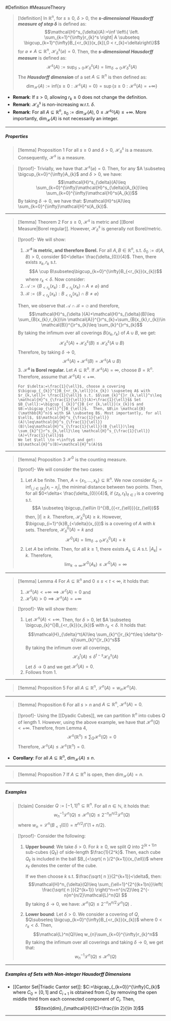 #Definition #MeasureTheory 

> [!definition]
> In $\mathbb{R}^n$, for $s\geq 0$, $\delta>0$, the ***$s$-dimensional Hausdorff measure of step $\delta$*** is defined as: $$\mathcal{H}^s_{\delta}(A):=\inf \left\{  \left. \sum_{k=1}^{\infty}r_{k}^s   \right| A \subseteq \bigcup_{k=1}^{\infty}B_{<r_{k}}(x_{k}),0 < r_{k}<\delta\right\}$$
> for $\varnothing \neq A \subseteq \mathbb{R}^n$, $\mathcal{H}^s_{\delta}(\varnothing)=0$. Then, the ***$s$-dimensional Hausdorff measure*** is defined as: $$\mathcal{H}^s(A):=\sup_{\delta >0}\mathcal{H}^s_{\delta}(A)=\lim_{ \delta \to 0 } \mathcal{H}^s_{\delta}(A)$$
>  The ***Hausdorff dimension*** of a set $A \subseteq \mathbb{R}^n$ is then defined as: $$\text{dim}_{\mathcal{H}}(A):=\text{inf}\{ s\geq 0:\mathcal{H}^s(A)=0 \}=\sup\{ s\geq 0:\mathcal{H}^s(A)=+\infty \}$$
- **Remark**: If $s >0$, allowing $r_{k}\geq0$ does not change the definition.
- **Remark**: $\mathcal{H}^s_{\delta}$ is non-increasing w.r.t. $\delta$.
- **Remark**: For all $A\subseteq \mathbb{R}^n$, $s_{0}:=\text{dim}_{\mathcal{H}}(A)$, $0\leq \mathcal{H}^{s_{0}}(A)\leq+\infty$. More importantly, $\text{dim}_{\mathcal{H}}(A)$ is not necessarily an integer.
---
##### Properties
> [!lemma] Proposition 1
> For all $s\geq 0$ and $\delta>0$, $\mathcal{H}^s_{\delta}$ is a measure. Consequently, $\mathcal{H}^s$ is a measure.
	
> [!proof]-
> Trivially, we have that $\mathcal{H}^s(\varnothing)=0$. Then, for any $A \subseteq \bigcup_{k=0}^{\infty}A_{k}$ and $\delta>0$, we have: $$\mathcal{H}^s_{\delta}(A)\leq \sum_{k=0}^{\infty}\mathcal{H}^s_{\delta}(A_{k})\leq \sum_{k=0}^{\infty}\mathcal{H}^s(A_{k})$$
> 	By taking $\delta \to {0}$, we have that: $\mathcal{H}^s(A)\leq \sum_{k=0}^{\infty}\mathcal{H}^s(A_{k})$.
---
> [!lemma] Theorem 2
> For $s\geq 0$, $\mathcal{H}^s$ is metric and [[Borel Measure|Borel regular]]. However, $\mathcal{H}^s_{\delta}$ is generally not Borel/metric.

> [!proof]-
> We will show:
> 1. **$\mathcal{H}^s$ is metric, and therefore Borel.**
> 	For all $A,B\in \mathbb{R}^n$, s.t. $\delta_{0}:=d(A,B)>0$, consider $0<\delta< \frac{\delta_{0}}{4}$. Then, there exists $x_{k},r_{k}$ s.t. $$A \cup B\subseteq\bigcup_{k=0}^{\infty}B_{<r_{k}}(x_{k})$$where $r_{k}<\delta$. Now consider:
> 	1. $\mathcal{A}:=\{ B_{<r_{k}}(x_{k}):B_{<r_{k}}(x_{k})\cap A\neq \varnothing \}$ and
> 	2. $\mathcal{B}:=\{ B_{<r_{k}}(x_{k}):B_{<r_{k}}(x_{k})\cap B\neq \varnothing \}$
> 	   
> 	Then, we observe that $\mathcal{A}\cap \mathcal{B}=\varnothing$ and therefore,$$\mathcal{H}^s_{\delta }(A)+\mathcal{H}^s_{\delta}(B)\leq \sum_{B(x_{k},r_{k})\in \mathcal{A}}^{}r^s_{k}+\sum_{B(x_{k},r_{k})\in \mathcal{B}}^{}r^s_{k}\leq \sum_{k}^{}r^s_{k}$$
> 	By taking the infimum over all coverings $B(x_{k},r_{k})$ of $A\cup B$, we get: $$\mathcal{H}^s_{\delta }(A)+\mathcal{H}^s_{\delta}(B)\leq \mathcal{H}^s_{\delta}(A\cup B)$$
> 	Therefore, by taking $\delta\to{0}$, $$\mathcal{H}^s(A)+\mathcal{H}^s(B)=\mathcal{H}^s(A\cup B)$$
> 3. **$\mathcal{H}^s$ is Borel regular.**
>     Let $A \subseteq \mathbb{R}^n$. If $\mathcal{H}^s(A)=\infty$, choose $B=\mathbb{R}^n$. Therefore, assume that $\mathcal{H}^s(A)<+\infty$. 
>     
>     For $\delta:=\frac{1}{\ell}$, choose a covering $\bigcup_{_{k}}^{}B_{<r_{k,\ell}}(x_{k}) \supseteq A$ with $r_{k,\ell}< \frac{1}{\ell}$ s.t. $$\sum_{k}^{}r_{k,\ell}^s\leq \mathcal{H}^s_{\frac{1}{\ell}}(A)+\frac{1}{\ell}$$ Set $B_{\ell}:=\bigcup_{_{k}}^{}B_{<r_{k,\ell}}(x_{k})$ and $B:=\bigcap_{\ell}^{}B_{\ell}$.  Then, $B\in \mathcal{B}(\mathbb{R}^n)$ with $A \subseteq B$. Most importantly, for all $\ell$, $$\mathcal{H}^s_{\frac{1}{\ell}}(A)\leq\mathcal{H}^s_{\frac{1}{\ell}}(B)\leq\mathcal{H}^s_{\frac{1}{\ell}}(B_{\ell})\leq \sum_{k}^{}r^s_{k,\ell}\leq \mathcal{H}^s_{\frac{1}{\ell}}(A)+\frac{1}{\ell}$$  
>     We let $\ell \to +\infty$ and get: $$\mathcal{H}^s(B)=\mathcal{H}^s(A)$$
---
> [!lemma] Proposition 3
> $\mathcal{H}^0$ is the counting measure.

> [!proof]-
> We will consider the two cases:
> 1. Let $A$ be finite. Then, $A=\{ x_{1},\dots,x_{k} \}\subseteq \mathbb{R}^n$. We now consider $\delta_{0}:=\inf_{i,j\in[k]}\left| x_{i}-x_{j} \right|$, the minimal distance between two points. Then, for all $0<\delta< \frac{\delta_{0}}{4}$, if $\{ z_{\ell},r_{\ell} \}_{{\ell\in I}}$  is a covering s.t. $$A \subseteq \bigcup_{\ell\in I}^{}B_{{<r_{\ell}}}(z_{\ell})$$then, $\left| I \right|\geq k$. Therefore, $\mathcal{H}^0_{\delta}(A)\geq k$. However, $\bigcup_{i=1}^{k}B_{<\delta}(x_{i})$ is a covering of $A$ with $k$ sets. Therefore, $\mathcal{H}^0_{\delta}(A)=k$ and $$\mathcal{H}^0(A)=\lim_{ \delta \to 0 } \mathcal{H}^0_{\delta}(A)=k$$
> 2. Let $A$ be infinite. Then, for all $k\geq 1$, there exists $A_{k} \subseteq A$ s.t. $\left| A_{k} \right|=k$. Therefore,
> 	$$\lim_{ k \to \infty } \mathcal{H}^0(A_{k})\leq \mathcal{H}^0(A)=\infty$$
---

> [!lemma] Lemma 4
> For $A \subseteq \mathbb{R}^n$ and $0 \leq s<t<\infty$, it holds that: 
> 1. $\mathcal{H}^s(A)<+\infty \implies \mathcal{H}^t(A)=0$ and
> 2. $\mathcal{H}^t(A)>0\implies \mathcal{H}^s(A)=+\infty$

>[!proof]-
>We will show them:
>1. Let $\mathcal{H}^s(A)<+\infty$.  Then, for $\delta>0$, let $A \subseteq \bigcup_{k}^{}B_{<r_{k}}(x_{k})$ with $r_{k }<\delta$. It holds that: $$\mathcal{H}_{\delta}^t(A)\leq \sum_{k}^{}r_{k}^t\leq \delta^{t-s}\sum_{k}^{}r_{k}^s$$By taking the infimum over all coverings, $$\mathcal{H}_{\delta}^t(A)\leq\delta^{t-s}\mathcal{H}_{\delta}^s(A)$$Let $\delta\to{0}$ and we get $\mathcal{H}^t(A)=0$.
>2. Follows from 1. 
---
> [!lemma] Proposition 5
> For all $A\subseteq \mathbb{R}^n$, $\mathcal{L}^n(A)=w_{n}\mathcal{H}^n(A)$.
---
> [!lemma] Proposition 6
> For all $s>n$ and $A \subseteq \mathbb{R}^n$, $\mathcal{H}^s(A)=0$.

> [!proof]-
> Using the [[Dyadic Cubes]], we can partition $\mathbb{R}^n$ into cubes $Q$ of length $1$. However, using the above example, we have that $\mathcal{H}^n(Q)<+\infty$. Therefore, from Lemma 4, $$\mathcal{H}^s(\mathbb{R}^n)\leq\sum_{Q}\mathcal{H}^s(Q)=0$$Therefore, $\mathcal{H}^s(A)\leq \mathcal{H}^s(\mathbb{R}^n)=0$. 
- **Corollary**: For all $A\subseteq \mathbb{R}^n$, $\text{dim}_{\mathcal{H}}(A)\leq n$.
---
> [!lemma] Proposition 7
> If $A\subseteq \mathbb{R}^n$ is open, then $\text{dim}_{\mathcal{H}}(A)=n$. 
---
##### Examples
> [!claim]
> Consider $Q:=[-1,1]^n\subseteq \mathbb{R}^n$. For all $n\in \mathbb{N}$, it holds that:
> $$w_{n}^{-1}\mathcal{L}^n(Q)\leq \mathcal{H}^n(Q)\leq 2^{-n}n^{n/2}\mathcal{L}^n(Q)$$where $w_{n}=\mathcal{L}^n(B_{<1}(0))=\pi^{n/2}/\Gamma(1+n /2)$.

> [!proof]-
> Consider the following:
> 1. **Upper bound**: 
>    We take $\delta>0$. For $k\geq 0$, we split $Q$ into $2^{(k+1)n}$ sub-cubes $\{ Q_{\ell} \}$ of side-length $\frac{1}{2^k}$. Then, each cube $Q_{\ell}$ is included in the ball $B_{<\sqrt{ n }/2^{k+1}}(x_{\ell})$ where $x_{\ell}$ denotes the center of the cube. 
>    
>    If we then choose $k$ s.t. $\frac{\sqrt{ n }}{2^{k+1}}<\delta$,  then: $$\mathcal{H}^n_{\delta}(Q)\leq \sum_{\ell=1}^{2^{(k+1)n}}\left( \frac{\sqrt{ n }}{2^{k+1}} \right)^n=n^{n/2}\leq 2^{-n}n^{n/2}\mathcal{L}^n(Q) $$By taking $\delta\to{0}$, we have: $\mathcal{H}^n(Q)\leq 2^{-n}n^{n/2}\mathcal{L}^n(Q)$ .
> 2. **Lower bound**:
> 	Let $\delta>0$. We consider a covering of $Q$, $Q\subseteq \bigcup_{k=0}^{\infty}B_{<r_{k}}(x_{k})$ where $0<r_{k}<\delta$. Then, $$\mathcal{L}^n(Q)\leq w_{n}\sum_{k=0}^{\infty}r_{k}^n$$
>     By taking the infimum over all coverings and taking $\delta\to0$, we get that: $$w_{n}^{-1}\mathcal{L}^n(Q)\leq \mathcal{H}^n(Q)$$
---
##### Examples of Sets with Non-integer Hausdorff Dimensions
- [[Cantor Set|Triadic Cantor set]]: $C:=\bigcap_{_{k=0}}^{\infty}C_{k}$ where $C_{0}=[0,1]$ and $C_{i+1}$ is obtained from $C_{i}$ by removing the open middle third from each connected component of $C_{i}$. Then, $$\text{dim}_{\mathcal{H}}(C)=\frac{\ln 2}{\ln 3}$$
---